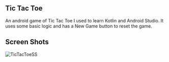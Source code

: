 ## Tic Tac Toe
An android game of Tic Tac Toe I used to learn Kotlin and Android Studio.
It uses some basic logic and has a New Game button to reset the game.

## Screen Shots
![TicTacToeSS](https://user-images.githubusercontent.com/75704190/178622533-84959723-d056-47f7-85cd-126a9ca180ca.png)
